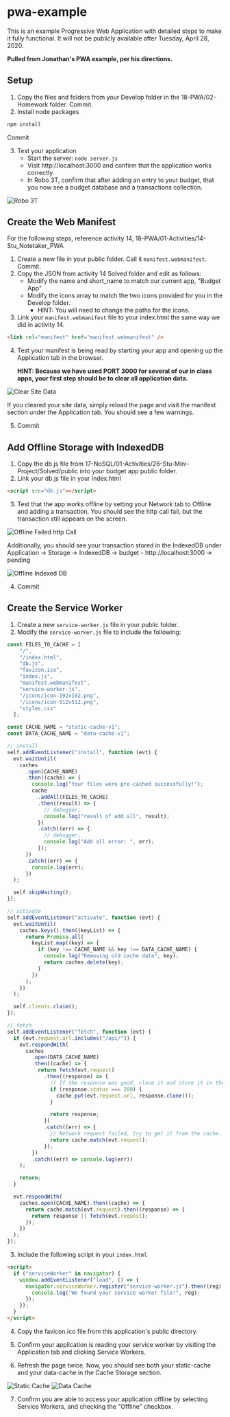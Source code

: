 # pwa-example

This is an example Progressive Web Application with detailed steps to make it fully functional. It will not be publicly available after Tuesday, April 28, 2020.

**Pulled from Jonathan's PWA example, per his directions.**

## Setup

1. Copy the files and folders from your Develop folder in the 18-PWA/02-Homework folder. Commit.
2. Install node packages

```js
npm install
```

Commit

3. Test your application
   - Start the server: `node server.js`
   - Visit http://localhost:3000 and confirm that the application works correctly.
   - In Robo 3T, confirm that after adding an entry to your budget, that you now see a budget database and a transactions collection.

![Robo 3T](images/robo-3t-budget-database.png)

## Create the Web Manifest

For the following steps, reference activity 14, 18-PWA/01-Activities/14-Stu_Notetaker_PWA

1. Create a new file in your public folder. Call it `manifest.webmanifest`. Commit.
2. Copy the JSON from activity 14 Solved folder and edit as follows:
   - Modify the name and short_name to match our current app, "Budget App"
   - Modify the icons array to match the two icons provided for you in the Develop folder.
     - HINT: You will need to change the paths for the icons.
3. Link your `manifest.webmanifest` file to your index.html the same way we did in activity 14.

```html
<link rel="manifest" href="manifest.webmanifest" />
```

4. Test your manifest is being read by starting your app and opening up the Application tab in the browser.

   **HINT: Because we have used PORT 3000 for several of our in class apps, your first step should be to clear all application data.**

![Clear Site Data](images/clear-site-data.png)

If you cleared your site data, simply reload the page and visit the manifest section under the Application tab. You should see a few warnings.

5. Commit

## Add Offline Storage with IndexedDB

1. Copy the db.js file from 17-NoSQL/01-Activities/26-Stu-Mini-Project/Solved/public into your budget app public folder.
2. Link your db.js file in your index.html

```html
<script src="db.js"></script>
```

3. Test that the app works offline by setting your Network tab to Offline and adding a transaction. You should see the http call fail, but the transaction still appears on the screen.

![Offline Failed http Call](images/offline-http-call.png)

Additionally, you should see your transaction stored in the IndexedDB under Application -> Storage -> IndexedDB -> budget - http://localhost:3000 -> pending

![Offline Indexed DB](images/offline-indexeddb.png)

4. Commit

## Create the Service Worker

1. Create a new `service-worker.js` file in your public folder.
2. Modify the `service-worker.js` file to include the following:

```js
const FILES_TO_CACHE = [
    "/",
    "/index.html",
    "db.js",
    "favicon.ico",
    "index.js",
    "manifest.webmanifest",
    "service-worker.js",
    "/icons/icon-192x192.png",
    "/icons/icon-512x512.png",
    "styles.css"
  ];

const CACHE_NAME = "static-cache-v1";
const DATA_CACHE_NAME = "data-cache-v1";

// install
self.addEventListener("install", function (evt) {
  evt.waitUntil(
    caches
      .open(CACHE_NAME)
      .then((cache) => {
        console.log("Your files were pre-cached successfully!");
        cache
          .addAll(FILES_TO_CACHE)
          .then((result) => {
            // debugger;
            console.log("result of add all", result);
          })
          .catch((err) => {
            // debugger;
            console.log("Add all error: ", err);
          });
      })
      .catch((err) => {
        console.log(err);
      })
  );

  self.skipWaiting();
});

// activate
self.addEventListener("activate", function (evt) {
  evt.waitUntil(
    caches.keys().then((keyList) => {
      return Promise.all(
        keyList.map((key) => {
          if (key !== CACHE_NAME && key !== DATA_CACHE_NAME) {
            console.log("Removing old cache data", key);
            return caches.delete(key);
          }
        })
      );
    })
  );

  self.clients.claim();
});

// fetch
self.addEventListener("fetch", function (evt) {
  if (evt.request.url.includes("/api/")) {
    evt.respondWith(
      caches
        .open(DATA_CACHE_NAME)
        .then((cache) => {
          return fetch(evt.request)
            .then((response) => {
              // If the response was good, clone it and store it in the cache.
              if (response.status === 200) {
                cache.put(evt.request.url, response.clone());
              }

              return response;
            })
            .catch((err) => {
              // Network request failed, try to get it from the cache.
              return cache.match(evt.request);
            });
        })
        .catch((err) => console.log(err))
    );

    return;
  }

  evt.respondWith(
    caches.open(CACHE_NAME).then((cache) => {
      return cache.match(evt.request).then((response) => {
        return response || fetch(evt.request);
      });
    })
  );
});

```

3. Include the following script in your `index.html`

```html
<script>
  if ("serviceWorker" in navigator) {
    window.addEventListener("load", () => {
      navigator.serviceWorker.register("service-worker.js").then((reg) => {
        console.log("We found your service worker file!", reg);
      });
    });
  }
</script>
```

4. Copy the favicon.ico file from this application's public directory.

5. Confirm your application is reading your service worker by visiting the Application tab and clicking Service Workers.

6. Refresh the page twice. Now, you should see both your static-cache and your data-cache in the Cache Storage section.

![Static Cache](images/static-cache.png)
![Data Cache](images/data-cache.png)

7. Confirm you are able to access your application offline by selecting Service Workers, and checking the "Offline" checkbox. 
